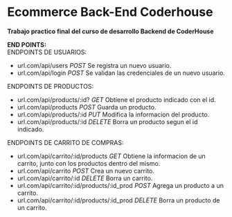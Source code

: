 # Ecommerce Back-End Coderhouse

**Trabajo practico final del curso de desarrollo Backend de CoderHouse**

**END POINTS:**<br>
ENDPOINTS DE USUARIOS:
- url.com/api/users *POST* Se registra un nuevo usuario.
- url.com/api/login *POST* Se validan las credenciales de un nuevo usuario. 

ENDPOINTS DE PRODUCTOS:
- url.com/api/products/:id? *GET* Obtiene el producto indicado con el id. 
- url.com/api/products *POST* Guarda un producto. 
- url.com/api/products/:id *PUT* Modifica la informacion del producto. 
- url.com/api/products/:id *DELETE* Borra un producto segun el id indicado.

ENDPOINTS DE CARRITO DE COMPRAS:
- url.com/api/carrito/:id/products *GET* Obtiene la informacion de un carrito, junto con los productos dentro del mismo.
- url.com/api/carrito *POST* Crea un nuevo carrito.
- url.com/api/carrito/:id *DELETE* Borra un carrito.
- url.com/api/carrito/:id/products/:id_prod *POST* Agrega un producto a un carrito.
- url.com/api/carrito/:id/products/:id_prod *DELETE* Borra un producto de un carrito.

